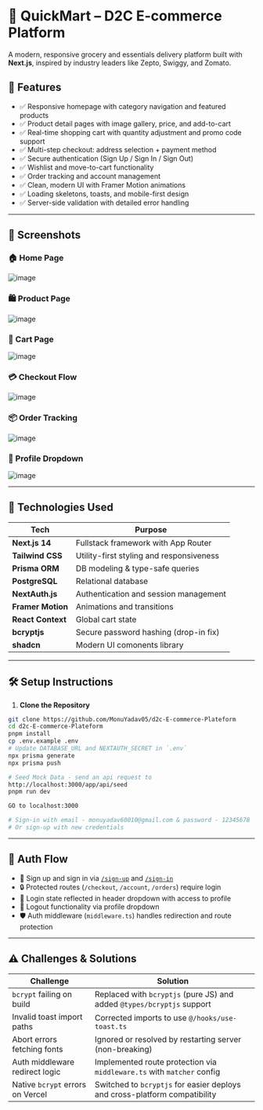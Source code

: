 # 🛒 QuickMart – D2C E-commerce Platform

A modern, responsive grocery and essentials delivery platform built with **Next.js**, inspired by industry leaders like Zepto, Swiggy, and Zomato.

## 🚀 Features

- ✅ Responsive homepage with category navigation and featured products
- ✅ Product detail pages with image gallery, price, and add-to-cart
- ✅ Real-time shopping cart with quantity adjustment and promo code support
- ✅ Multi-step checkout: address selection + payment method
- ✅ Secure authentication (Sign Up / Sign In / Sign Out)
- ✅ Wishlist and move-to-cart functionality
- ✅ Order tracking and account management
- ✅ Clean, modern UI with Framer Motion animations
- ✅ Loading skeletons, toasts, and mobile-first design
- ✅ Server-side validation with detailed error handling

---




## 📸 Screenshots

### 🏠 Home Page
![image](https://github.com/user-attachments/assets/c878b9be-77f0-4ea5-b4f8-e92a056d717e)


### 🛍️ Product Page
![image](https://github.com/user-attachments/assets/1cee7749-28ca-49e4-89cc-7600e5da766a)


### 🛒 Cart Page
![image](https://github.com/user-attachments/assets/39dc65be-1e7b-4580-8c5c-417e0f0f5584)


### 💳 Checkout Flow
![image](https://github.com/user-attachments/assets/04dc51d2-6098-4425-97f2-ac20f9dcdd3b)

### 📦 Order Tracking
![image](https://github.com/user-attachments/assets/31de58c5-ae08-41bc-a3ce-4c857edce416)


### 👤 Profile Dropdown
![image](https://github.com/user-attachments/assets/17ae6b12-ad29-4ea9-bff5-f3d250f7ca04)


---
## 🧰 Technologies Used

| Tech           | Purpose                                  |
|----------------|-------------------------------------------|
| **Next.js 14** | Fullstack framework with App Router       |
| **Tailwind CSS** | Utility-first styling and responsiveness |
| **Prisma ORM** | DB modeling & type-safe queries           |
| **PostgreSQL** | Relational database                       |
| **NextAuth.js**| Authentication and session management     |
| **Framer Motion** | Animations and transitions             |
| **React Context** | Global cart state                      |
| **bcryptjs**   | Secure password hashing (drop-in fix)     |
| **shadcn**   | Modern UI comonents library     |
---



## 🛠 Setup Instructions

1. **Clone the Repository**

```bash
git clone https://github.com/MonuYadav05/d2c-E-commerce-Plateform
cd d2c-E-commerce-Plateform
pnpm install
cp .env.example .env
# Update DATABASE_URL and NEXTAUTH_SECRET in `.env`
npx prisma generate
npx prisma push

# Seed Mock Data - send an api request to 
http://localhost:3000/app/api/seed
pnpm run dev

GO to localhost:3000

# Sign-in with email - monuyadav60010@gmail.com & password - 12345678
# Or sign-up with new credentials
```
---
## 🔐 Auth Flow

- 🔑 Sign up and sign in via [`/sign-up`](http://localhost:3000/sign-up) and [`/sign-in`](http://localhost:3000/sign-in)
- 🔒 Protected routes (`/checkout`, `/account`, `/orders`) require login
- 👤 Login state reflected in header dropdown with access to profile
- 🚪 Logout functionality via profile dropdown
- 🛡️ Auth middleware (`middleware.ts`) handles redirection and route protection

---
## ⚠️ Challenges & Solutions

| Challenge                        | Solution                                                                 |
|----------------------------------|--------------------------------------------------------------------------|
| `bcrypt` failing on build        | Replaced with `bcryptjs` (pure JS) and added `@types/bcryptjs` support   |
| Invalid toast import paths       | Corrected imports to use `@/hooks/use-toast.ts`                          |
| Abort errors fetching fonts      | Ignored or resolved by restarting server (non-breaking)                  |
| Auth middleware redirect logic   | Implemented route protection via `middleware.ts` with `matcher` config   |
| Native `bcrypt` errors on Vercel | Switched to `bcryptjs` for easier deploys and cross-platform compatibility |


